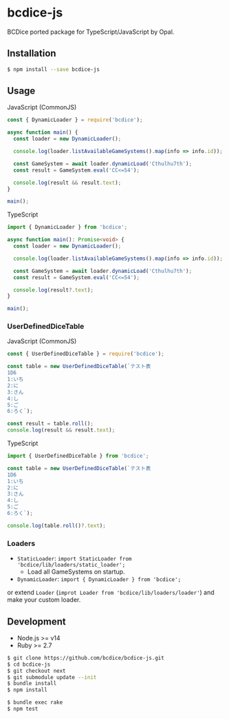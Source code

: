 # bcdice-js

BCDice ported package for TypeScript/JavaScript by Opal.

## Installation
```bash
$ npm install --save bcdice-js
```

## Usage
JavaScript (CommonJS)
```js
const { DynamicLoader } = require('bcdice');

async function main() {
  const loader = new DynamicLoader();

  console.log(loader.listAvailableGameSystems().map(info => info.id));

  const GameSystem = await loader.dynamicLoad('Cthulhu7th');
  const result = GameSystem.eval('CC<=54');

  console.log(result && result.text);
}

main();
```

TypeScript
```ts
import { DynamicLoader } from 'bcdice';

async function main(): Promise<void> {
  const loader = new DynamicLoader();

  console.log(loader.listAvailableGameSystems().map(info => info.id));

  const GameSystem = await loader.dynamicLoad('Cthulhu7th');
  const result = GameSystem.eval('CC<=54');

  console.log(result?.text);
}

main();
```

### UserDefinedDiceTable
JavaScript (CommonJS)
```js
const { UserDefinedDiceTable } = require('bcdice');

const table = new UserDefinedDiceTable(`テスト表
1D6
1:いち
2:に
3:さん
4:し
5:ご
6:ろく`);

const result = table.roll();
console.log(result && result.text);
```

TypeScript
```ts
import { UserDefinedDiceTable } from 'bcdice';

const table = new UserDefinedDiceTable(`テスト表
1D6
1:いち
2:に
3:さん
4:し
5:ご
6:ろく`);

console.log(table.roll()?.text);
```

### Loaders
* `StaticLoader`: `import StaticLoader from 'bcdice/lib/loaders/static_loader';`
  * Load all GameSystems on startup.
* `DynamicLoader`: `import { DynamicLoader } from 'bcdice';`

or extend `Loader` (`improt Loader from 'bcdice/lib/loaders/loader'`) and make your custom loader.

## Development
* Node.js >= v14
* Ruby >= 2.7

```bash
$ git clone https://github.com/bcdice/bcdice-js.git
$ cd bcdice-js
$ git checkout next
$ git submodule update --init
$ bundle install
$ npm install
```

```bash
$ bundle exec rake
$ npm test
```
